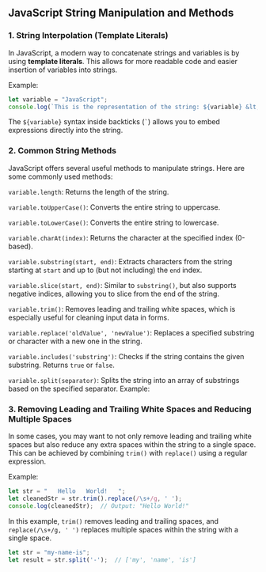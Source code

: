 ## JavaScript String Manipulation and Methods

### 1\. String Interpolation (Template Literals)

In JavaScript, a modern way to concatenate strings and variables is by using **template literals**. This allows for more readable code and easier insertion of variables into strings.

Example:

```javascript
let variable = "JavaScript";
console.log(`This is the representation of the string: ${variable} &lt;- this is how we include variables in the string.`);
```

The `${variable}` syntax inside backticks (`` ` ``) allows you to embed expressions directly into the string.

### 2\. Common String Methods

JavaScript offers several useful methods to manipulate strings. Here are some commonly used methods:

`variable.length`: Returns the length of the string.

`variable.toUpperCase()`: Converts the entire string to uppercase.

`variable.toLowerCase()`: Converts the entire string to lowercase.

`variable.charAt(index)`: Returns the character at the specified index (0-based).

`variable.substring(start, end)`: Extracts characters from the string starting at `start` and up to (but not including) the `end` index.

`variable.slice(start, end)`: Similar to `substring()`, but also supports negative indices, allowing you to slice from the end of the string.

`variable.trim()`: Removes leading and trailing white spaces, which is especially useful for cleaning input data in forms.

`variable.replace('oldValue', 'newValue')`: Replaces a specified substring or character with a new one in the string.

`variable.includes('substring')`: Checks if the string contains the given substring. Returns `true` or `false`.

`variable.split(separator)`: Splits the string into an array of substrings based on the specified separator. Example:

### 3\. Removing Leading and Trailing White Spaces and Reducing Multiple Spaces

In some cases, you may want to not only remove leading and trailing white spaces but also reduce any extra spaces within the string to a single space. This can be achieved by combining `trim()` with `replace()` using a regular expression.

Example:

```javascript
let str = "   Hello   World!   ";
let cleanedStr = str.trim().replace(/\s+/g, ' ');
console.log(cleanedStr);  // Output: "Hello World!"
```

In this example, `trim()` removes leading and trailing spaces, and `replace(/\s+/g, ' ')` replaces multiple spaces within the string with a single space.

```javascript
let str = "my-name-is";
let result = str.split('-');  // ['my', 'name', 'is']
```